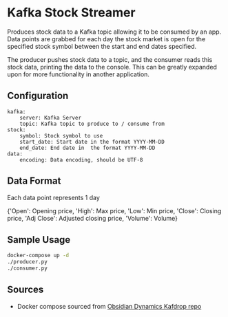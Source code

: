 # Kafka Stock Streamer

Produces stock data to a Kafka topic allowing it to be consumed by an app. Data 
points are grabbed for each day the stock market is open for the specified stock 
symbol between the start and end dates specified.

The producer pushes stock data to a topic, and the consumer reads this stock data, 
printing the data to the console. This can be greatly expanded upon for more functionality 
in another application.

## Configuration

```
kafka:  
    server: Kafka Server  
    topic: Kafka topic to produce to / consume from  
stock:  
    symbol: Stock symbol to use  
    start_date: Start date in the format YYYY-MM-DD  
    end_date: End date in  the format YYYY-MM-DD  
data:  
    encoding: Data encoding, should be UTF-8  
```

## Data Format

Each data point represents 1 day

{'Open': Opening price, 'High': Max price, 'Low': Min price, 'Close': Closing price, 'Adj Close': Adjusted closing price, 'Volume': Volume}

## Sample Usage

```bash
docker-compose up -d
./producer.py
./consumer.py
```

## Sources

* Docker compose sourced from [Obsidian Dynamics Kafdrop repo](https://github.com/obsidiandynamics/kafdrop/blob/master/docker-compose/kafka-kafdrop/docker-compose.yaml)

